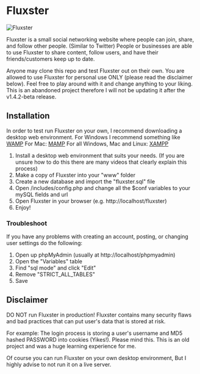 # Fluxster
![Fluxster](https://seramity.github.io/assets/works-fluxster-img.png)

Fluxster is a small social networking website where people can join, share, and follow other people. (Similar to Twitter)
People or businesses are able to use Fluxster to share content, follow users, and have their friends/customers keep up to date.

Anyone may clone this repo and test Fluxster out on their own. You are allowed to use Fluxster for personal use ONLY (please read the disclaimer below). Feel free to play around with it and change anything to your liking. This is an abandoned project therefore I will not be updating it after the v1.4.2-beta release.

## Installation
In order to test run Fluxster on your own, I recommend downloading a desktop web environment.
For Windows I recommend something like [WAMP](http://www.wampserver.com/en/)
For Mac: [MAMP](https://www.mamp.info/en/)
For all Windows, Mac and Linux: [XAMPP](https://www.apachefriends.org/index.html)

1. Install a desktop web environment that suits your needs. (If you are unsure how to do this there are many videos that clearly explain this process)
2. Make a copy of Fluxster into your "www" folder
3. Create a new database and import the "fluxster.sql" file
4. Open /includes/config.php and change all the $conf variables to your mySQL fields and url
5. Open Fluxster in your browser (e.g. http://localhost/fluxster)
6. Enjoy!

### Troubleshoot
If you have any problems with creating an account, posting, or changing user settings do the following:

1. Open up phpMyAdmin (usually at http://localhost/phpmyadmin)
2. Open the "Variables" table
3. Find "sql mode" and click "Edit"
4. Remove "STRICT_ALL_TABLES"
5. Save

## Disclaimer
DO NOT run Fluxster in production!
Fluxster contains many security flaws and bad practices that can put user's data that is stored at risk.

For example: The login process is storing a user's username and MD5 hashed PASSWORD into cookies (Yikes!). Please mind this. This is an old project and was a huge learning experience for me.

Of course you can run Fluxster on your own desktop environment, But I highly advise to not run it on a live server.
